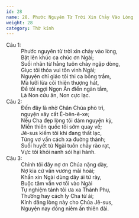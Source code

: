 ```yaml
---
id: 28
name: 28. Phước Nguyên Từ Trời Xin Chảy Vào Lòng
weight: 28
category: Thờ kính
---
```

<dl><dt>Câu 1:</dt><dd data-verse="1">Phước nguyên từ trời xin chảy vào lòng, <br/>Bật lên khúc ca chúc ơn Ngài; <br/>Suối nhân từ hằng tuôn chảy ngập dòng, <br/>Giục tôi thỏa vui tôn vinh Ngài; <br/>Nguyện chỉ giáo tôi thi ca bổng trầm, <br/>Mà lưỡi lửa cõi thiên thượng hát, <br/>Để tôi ngợi Ngọn Ân điển ngàn tầm, <br/>Là Non cứu ân, Non cực lạc. </dd><dt>Câu 2:</dt><dd data-verse="2">Đến đây là nhờ Chân Chúa phò trì, <br/>nguyện xây cất Ê-bên-ê-xe; <br/>Nếu Cha đẹp lòng tôi dám nguyện kỳ, <br/>Miền thiên quốc tôi sớm quay về; <br/>Jê-sus kiếm tôi khi đang thất lạc, <br/>Từng vơ vẩn cách xa đuờng thánh; <br/>Suối huyết từ Ngài tuôn chảy rào rạt, <br/>Vực tôi khỏi nanh sói hại hành. </dd><dt>Câu 3:</dt><dd data-verse="3">Chính tôi đây nợ ơn Chúa nặng dày, <br/>Nợ kia cứ vấn vương mãi hoài; <br/>Khẩn xin Ngài dùng dây ái từ rày, <br/>Buộc tâm vẩn vơ tôi vào Ngài <br/>Tự nghiệm tánh tôi ưa xa Thánh Phụ, <br/>Thường hay cách ly Cha từ ái; <br/>Kính dâng lòng này cho Chúa Jê-sus, <br/>Nguyện nay đóng niêm ấn thiên đài. </dd></dl>
